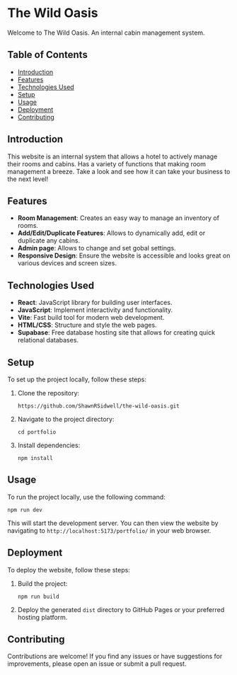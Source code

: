# The Wild Oasis

Welcome to The Wild Oasis. An internal cabin management system.

## Table of Contents

- [Introduction](#introduction)
- [Features](#features)
- [Technologies Used](#technologies-used)
- [Setup](#setup)
- [Usage](#usage)
- [Deployment](#deployment)
- [Contributing](#contributing)

## Introduction

This website is an internal system that allows a hotel to actively manage their rooms and cabins. Has a variety of functions that making room management a breeze. Take a look and see how it can take your business to the next level!

## Features

- **Room Management**: Creates an easy way to manage an inventory of rooms. 
- **Add/Edit/Duplicate Features**: Allows to dynamically add, edit or duplicate any cabins. 
- **Admin page**: Allows to change and set gobal settings. 
- **Responsive Design**: Ensure the website is accessible and looks great on various devices and screen sizes.

## Technologies Used

- **React**: JavaScript library for building user interfaces.
- **JavaScript**: Implement interactivity and functionality.
- **Vite**: Fast build tool for modern web development.
- **HTML/CSS**: Structure and style the web pages.
- **Supabase**: Free database hosting site that allows for creating quick relational databases.

## Setup

To set up the project locally, follow these steps:

1. Clone the repository:

    ```https://github.com/ShawnRSidwell/the-wild-oasis.git```

2. Navigate to the project directory:

   ```cd portfolio```

3. Install dependencies:

   ```npm install```

## Usage

To run the project locally, use the following command:

`npm run dev`

This will start the development server. You can then view the website by navigating to `http://localhost:5173/portfolio/` in your web browser.

## Deployment

To deploy the website, follow these steps:

1. Build the project:

   `npm run build`

2. Deploy the generated `dist` directory to GitHub Pages or your preferred hosting platform.

## Contributing

Contributions are welcome! If you find any issues or have suggestions for improvements, please open an issue or submit a pull request.
